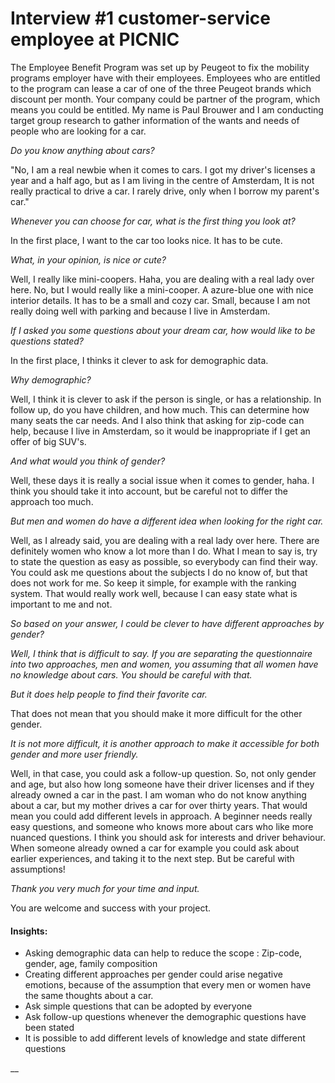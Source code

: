# Interview \#1 customer-service employee at PICNIC

The Employee Benefit Program was set up by Peugeot to fix the mobility programs employer have with their employees. Employees who are entitled to the program can lease a car of one of the three Peugeot brands which discount per month. Your company could be partner of the program, which means you could be entitled. My name is Paul Brouwer and I am conducting target group research to gather information of the wants and needs of people who are looking for a car. 

_Do you know anything about cars?_

"No, I am a real newbie when it comes to cars. I got my driver's licenses a year and a half ago, but as I am living in the centre of Amsterdam, It is not really practical to drive a car. I rarely drive, only when I borrow my parent's car."

_Whenever you can choose for car, what is the first thing you look at?_

In the first place, I want to the car too looks nice. It has to be cute. 

_What, in your opinion, is nice or cute?_

Well, I really like mini-coopers. Haha, you are dealing with a real lady over here. No, but I would really like a mini-cooper. A azure-blue one with nice interior details. It has to be a small and cozy car. Small, because I am not really doing well with parking and because I live in Amsterdam. 

_If I asked you some questions about your dream car, how would like to be questions stated?_

In the first place, I thinks it clever to ask for demographic data.

_Why demographic?_

Well, I think it is clever to ask if the person is single, or has a relationship. In follow up, do you have children, and how much. This can determine how many seats the car needs. And I also think that asking for zip-code can help, because I live in Amsterdam, so it would be inappropriate if I get an offer of big SUV's.  

_And what would you think of gender?_

Well, these days it is really a social issue when it comes to gender, haha. I think you should take it into account, but be careful not to differ the approach too much. 

_But men and women do have a different idea when looking for the right car._

Well, as I already said, you are dealing with a real lady over here. There are definitely women who know a lot more than I do. What I mean to say is, try to state the question as easy as possible, so everybody can find their way. You could ask me questions about the subjects I do no know of, but that does not work for me. So keep it simple, for example with the ranking system. That would really work well, because I can easy state what is important to me and not. 

_So based on your answer, I could be clever to have different approaches by gender?_

_Well, I think that is difficult to say. If you are separating the questionnaire into two approaches, men and women, you assuming that all women have no knowledge about cars. You should be careful with that._ 

_But it does help people to find their favorite car._

That does not mean that you should make it more difficult for the other gender.

_It is not more difficult, it is another approach to make it accessible for both gender and more user friendly._ 

Well, in that case, you could ask a follow-up question. So, not only gender and age, but also how long someone have their driver licenses and if they already owned a car in the past. I am woman who do not know anything about a car, but my mother drives a car for over thirty years. That would mean you could add different levels in approach. A beginner needs really easy questions, and someone who knows more about cars who like more nuanced questions. I think you should ask for interests and driver behaviour. When someone already owned a car for example you could ask about earlier experiences, and taking it to the next step. But be careful with assumptions!

_Thank you very much for your time and input._

You are welcome and success with your project.



#### Insights:

* Asking demographic data can help to reduce the scope : Zip-code, gender, age, family composition
* Creating different approaches per gender could arise negative emotions, because of the assumption that every men or women have the same thoughts about a car. 
* Ask simple questions that can be adopted by everyone
* Ask follow-up questions whenever the demographic questions have been stated
* It is possible to add different levels of knowledge and state different questions 



\_\_















